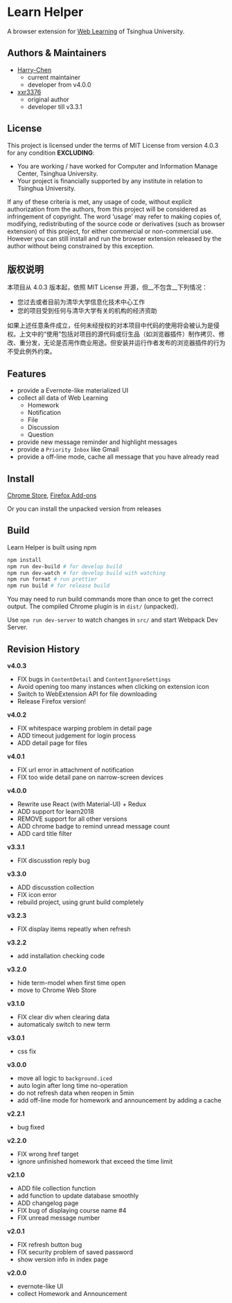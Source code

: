 # Learn Helper

A browser extension for [Web Learning](https://learn.tsinghua.edu.cn) of Tsinghua University.

## Authors & Maintainers

* [Harry-Chen](https://github.com/Harry-Chen)
  * current maintainer
  * developer from v4.0.0
* [xxr3376](https://github.com/xxr3376)
  * original author
  * developer till v3.3.1

## License

This project is licensed under the terms of MIT License from version 4.0.3 for any condition __EXCLUDING__:

* You are working / have worked for Computer and Information Manage Center, Tsinghua University.
* Your project is financially supported by any institute in relation to Tsinghua University.

If any of these criteria is met, any usage of code, without explicit authorization from the authors,  from this project will be considered as infringement of copyright. The word ‘usage’ may refer to making copies of, modifying, redistributing of the source code or derivatives (such as browser extension) of this project, for either commercial or non-commercial use. However you can still install and run the browser extension released by the author without being constrained by this exception.

## 版权说明

本项目从 4.0.3 版本起，依照 MIT License 开源，但__不包含__下列情况：

* 您过去或者目前为清华大学信息化技术中心工作
* 您的项目受到任何与清华大学有关的机构的经济资助

如果上述任意条件成立，任何未经授权的对本项目中代码的使用将会被认为是侵权。上文中的“使用”包括对项目的源代码或衍生品（如浏览器插件）制作拷贝、修改、重分发，无论是否用作商业用途。但安装并运行作者发布的浏览器插件的行为不受此例外约束。

## Features

* provide a Evernote-like materialized UI
* collect all data of Web Learning
	* Homework
	* Notification
	* File
	* Discussion
	* Question
* provide new message reminder and highlight messages
* provide a `Priority Inbox` like Gmail
* provide a off-line mode, cache all message that you have already read

## Install

[Chrome Store](https://chrome.google.com/webstore/detail/learn-helper/mdehapphdlihjjgkhmoiknmnhcjpjall), [Firefox Add-ons](https://addons.mozilla.org/zh-CN/firefox/addon/thu-learn-helper/)  

Or you can install the unpacked version from releases

## Build

Learn Helper is built using npm
```bash
npm install
npm run dev-build # for develop build
npm run dev-watch # for develop build with watching
npm run format # run prettier
npm run build # for release build
```

You may need to run build commands more than once to get the correct output.
The compiled Chrome plugin is in `dist/` (unpacked).

Use `npm run dev-server` to watch changes in `src/` and start Webpack Dev Server.

## Revision History

**v4.0.3**
* FIX bugs in `ContentDetail` and `ContentIgnoreSettings`
* Avoid opening too many instances when clicking on extension icon
* Switch to WebExtension API for file downloading
* Release Firefox version!

**v4.0.2**
* FIX whitespace warping problem in detail page
* ADD timeout judgement for login process
* ADD detail page for files

**v4.0.1**
* FIX url error in attachment of notification
* FIX too wide detail pane on narrow-screen devices

**v4.0.0**
* Rewrite use React (with Material-UI) + Redux
* ADD support for learn2018
* REMOVE support for all other versions
* ADD chrome badge to remind unread message count
* ADD card title filter

**v3.3.1**
* FIX discusstion reply bug

**v3.3.0**
* ADD discusstion collection
* FIX icon error
* rebuild project, using grunt build completely

**v3.2.3**
* FIX display items repeatly when refresh

**v3.2.2**
* add installation checking code

**v3.2.0**
* hide term-model when first time open
* move to Chrome Web Store

**v3.1.0**
* FIX clear div when clearing data
* automaticaly switch to new term

**v3.0.1**
* css fix

**v3.0.0**
* move all logic to `background.iced`
* auto login after long time no-operation
* do not refresh data when reopen in 5min
* add off-line mode for homework and announcement by adding a cache

**v2.2.1**
* bug fixed

**v2.2.0**
* FIX wrong href target
* ignore unfinished homework that exceed the time limit

**v2.1.0**
* ADD file collection function
* add function to update database smoothly
* ADD changelog page
* FIX bug of displaying course name #4
* FIX unread message number

**v2.0.1**
* FIX refresh button bug
* FIX security problem of saved password
* show version info in index page

**v2.0.0**
* evernote-like UI
* collect Homework and Announcement
